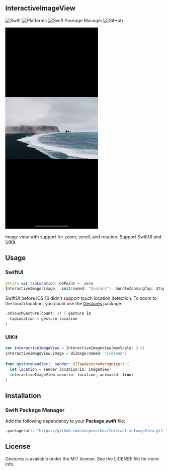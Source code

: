 ## InteractiveImageView
![Swift](https://img.shields.io/badge/Swift-5.8-orange?style=flat)
![Platforms](https://img.shields.io/badge/platforms-iOS--13-orange?style=flat)
![Swift Package Manager](https://img.shields.io/badge/Swift_Package_Manager-compatible-orange?style=flat)
![GitHub](https://img.shields.io/badge/licence-MIT-orange)

![Demo](Images/demo.gif)

Image view with support for zoom, scroll, and rotation. Support SwiftUI and UIKit. 

## Usage
### SwiftUI
```swift
@State var tapLocation: CGPoint = .zero
InteractiveImage(image: .init(named: "Iceland"), handleZoomingTap: $tapLocation)
```
SwiftUI before iOS 16 didn't support touch location detection. To zoom to the touch location, you could use the [Gestures](https://github.com/vospennikov/Gestures) package.
```swift
.onTouchGesture(count: 2) { gesture in
  tapLocation = gesture.location
}
```
### UIKit
```swift
var interactiveImageView = InteractiveImageView(maxScale: 2.0)
interactiveImageView.image = UIImage(named: "Iceland")

func gestureHandler(_ sender: UITapGestureRecognizer) {
  let location = sender.location(in: imageView)
  interactiveImageView.zoom(to: location, animated: true)
}
```

## Installation
### Swift Package Manager
Add the following dependency to your **Package.swift** file:
```swift
.package(url: "https://github.com/vospennikov/InteractiveImageView.git", .upToNextMinor(from: "1.0.4"))
```

## License
Gestures is available under the MIT license. See the LICENSE file for more info.
